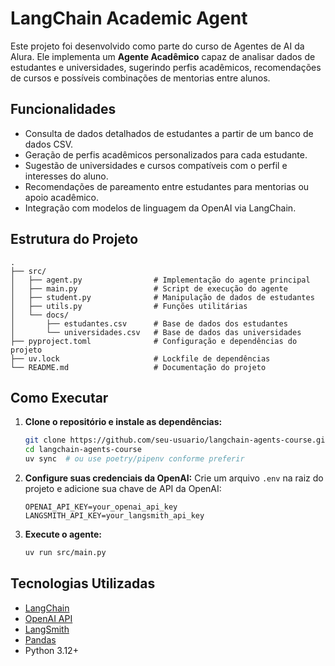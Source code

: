 # LangChain Academic Agent

Este projeto foi desenvolvido como parte do curso de Agentes de AI da Alura. Ele implementa um **Agente Acadêmico** capaz de analisar dados de estudantes e universidades, sugerindo perfis acadêmicos, recomendações de cursos e possíveis combinações de mentorias entre alunos.

## Funcionalidades

- Consulta de dados detalhados de estudantes a partir de um banco de dados CSV.
- Geração de perfis acadêmicos personalizados para cada estudante.
- Sugestão de universidades e cursos compatíveis com o perfil e interesses do aluno.
- Recomendações de pareamento entre estudantes para mentorias ou apoio acadêmico.
- Integração com modelos de linguagem da OpenAI via LangChain.

## Estrutura do Projeto

```text
.
├── src/
│   ├── agent.py                # Implementação do agente principal
│   ├── main.py                 # Script de execução do agente
│   ├── student.py              # Manipulação de dados de estudantes
│   ├── utils.py                # Funções utilitárias
│   └── docs/
│       ├── estudantes.csv      # Base de dados dos estudantes
│       └── universidades.csv   # Base de dados das universidades
├── pyproject.toml              # Configuração e dependências do projeto
├── uv.lock                     # Lockfile de dependências
└── README.md                   # Documentação do projeto
```

## Como Executar

1. **Clone o repositório e instale as dependências:**

   ```sh
   git clone https://github.com/seu-usuario/langchain-agents-course.git
   cd langchain-agents-course
   uv sync  # ou use poetry/pipenv conforme preferir
   ```

2. **Configure suas credenciais da OpenAI:**
   Crie um arquivo `.env` na raiz do projeto e adicione sua chave de API da OpenAI:

   ```env
   OPENAI_API_KEY=your_openai_api_key
   LANGSMITH_API_KEY=your_langsmith_api_key
   ```

3. **Execute o agente:**
   ```sh
   uv run src/main.py
   ```

## Tecnologias Utilizadas

- [LangChain](https://python.langchain.com/)
- [OpenAI API](https://platform.openai.com/)
- [LangSmith](https://www.langchain.com/langsmith)
- [Pandas](https://pandas.pydata.org/)
- Python 3.12+
